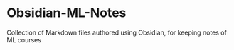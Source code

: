 # Obsidian-ML-Notes
Collection of Markdown files authored using Obsidian, for keeping notes of ML courses
